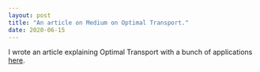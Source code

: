 ```yaml
---
layout: post
title: "An article on Medium on Optimal Transport."
date: 2020-06-15
---
```

I wrote an article explaining Optimal Transport with a bunch of applications <a href="https://medium.com/@onenurd/optimal-transport-a-hidden-gem-that-empowers-todays-machine-learning-2609bbf67e59">here</a>.
